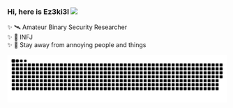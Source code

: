 ### Hi, here is Ez3ki3l ![](https://views.whatilearened.today/views/github/mykonos-x/mykonos-x.svg)
✨ 🛰️ Amateur Binary Security Researcher<br>
✨ 👀 INFJ<br>
✨ 👾 Stay away from annoying people and things<br>

<picture>
  <source media="(prefers-color-scheme: dark)" srcset="https://raw.githubusercontent.com/Mykonos-x/Mykonos-x/output/github-contribution-grid-snake-dark.svg">
  <source media="(prefers-color-scheme: light)" srcset="https://raw.githubusercontent.com/Mykonos-x/Mykonos-x/output/github-contribution-grid-snake.svg">
  <img alt="github contribution grid snake animation" src="https://raw.githubusercontent.com/Mykonos-x/Mykonos-x/output/github-contribution-grid-snake.svg">
</picture>

​              
